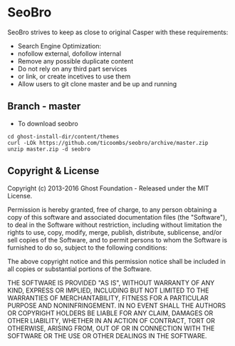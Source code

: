 # SeoBro

SeoBro strives to keep as close to original Casper with these requirements:

- Search Engine Optimization:
 - nofollow external, dofollow internal
 - Remove any possible duplicate content
- Do not rely on any third part services
 - or link, or create incetives to use them
- Allow users to git clone master and be up and running

## Branch - master

- To download seobro

```
cd ghost-install-dir/content/themes
curl -LOk https://github.com/ticoombs/seobro/archive/master.zip
unzip master.zip -d seobro

```


## Copyright & License

Copyright (c) 2013-2016 Ghost Foundation - Released under the MIT License.

Permission is hereby granted, free of charge, to any person obtaining a copy of this software and associated documentation files (the "Software"), to deal in the Software without restriction, including without limitation the rights to use, copy, modify, merge, publish, distribute, sublicense, and/or sell copies of the Software, and to permit persons to whom the Software is furnished to do so, subject to the following conditions:

The above copyright notice and this permission notice shall be included in all copies or substantial portions of the Software.

THE SOFTWARE IS PROVIDED "AS IS", WITHOUT WARRANTY OF ANY KIND, EXPRESS OR IMPLIED, INCLUDING BUT NOT LIMITED TO THE WARRANTIES OF MERCHANTABILITY, FITNESS FOR A PARTICULAR PURPOSE AND
NONINFRINGEMENT. IN NO EVENT SHALL THE AUTHORS OR COPYRIGHT HOLDERS BE LIABLE FOR ANY CLAIM, DAMAGES OR OTHER LIABILITY, WHETHER IN AN ACTION OF CONTRACT, TORT OR OTHERWISE, ARISING FROM, OUT OF OR IN CONNECTION WITH THE SOFTWARE OR THE USE OR OTHER DEALINGS IN THE SOFTWARE.
